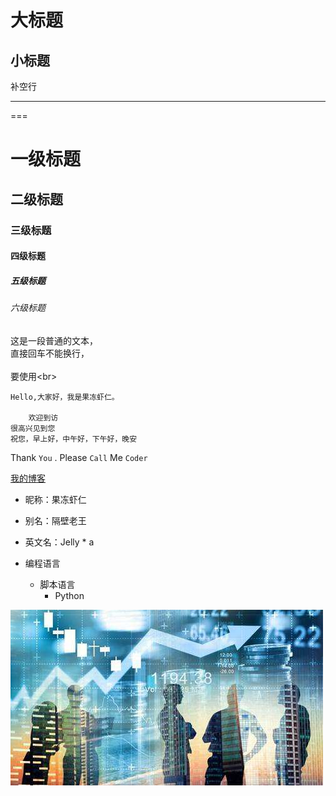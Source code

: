 大标题
===

小标题
---

补空行

---

===

# 一级标题  
## 二级标题  
### 三级标题  
#### 四级标题  
##### 五级标题  
###### 六级标题 

这是一段普通的文本，  
直接回车不能换行，<br>  
要使用\<br>  

	Hello,大家好，我是果冻虾仁。  

		欢迎到访  
	很高兴见到您  
	祝您，早上好，中午好，下午好，晚安  

Thank `You` . Please `Call` Me `Coder`

[我的博客](http://blog.csdn.net/guodongxiaren "悬停显示") 

* 昵称：果冻虾仁  
* 别名：隔壁老王  
* 英文名：Jelly * a

* 编程语言  
    * 脚本语言  
        * Python  


![](./timg.jpg)  

